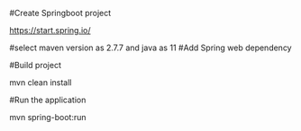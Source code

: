 #Create Springboot project

https://start.spring.io/

#select maven version as 2.7.7 and java as 11 #Add Spring web dependency

#Build project

mvn clean install

#Run the application

mvn spring-boot:run